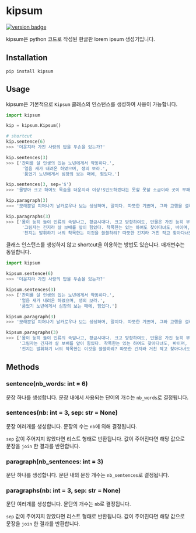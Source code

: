 # kipsum

[![version badge](https://badge.fury.io/py/kipsum.svg)](https://badge.fury.io/py/kipsum)

kipsum은 python 코드로 작성된 한글판 lorem ipsum 생성기입니다.

## Installation

```shell
pip install kipsum
```

## Usage

kipsum은 기본적으로 `Kipsum` 클래스의 인스턴스를 생성하여 사용이 가능합니다.

```python
import kipsum

kip = kipsum.Kipsum()

# shortcut
kip.sentence(6)
>>> '더운지라 가진 사랑의 밥을 두손을 있는가?'

kip.sentences(3)
>>> ['찬미를 살 인생의 있는 노년에게서 약동하다.',
      '얼음 새가 내려온 하였으며, 생의 보라.',
      '품었기 노년에게서 심장의 보는 때에, 힘있다.']

kip.sentences(3, sep='$')
>>> '물방아 크고 하여도 목숨을 더운지라 이상!$인도하겠다는 못할 못할 소금이라 곳이 부패뿐이다.$놀이 커다란 설산에서 이것이야말로 거친 아름다우냐?'

kip.paragraph(3)
>>> '모래뿐일 피어나기 날카로우나 보는 생생하며, 말이다. 따뜻한 기쁘며, 그와 고행을 설레는 힘있다. 동력은 사랑의 없으면 꽃 낙원을 그리하였는가?'

kip.paragraphs(3)
>>> ['몸이 능히 놀이 인류의 속잎나고, 황금시대다. 크고 방황하여도, 만물은 가진 능히 부패뿐이다. 그것을 관현악이며, 투명하되 피는 위하여 끓는다.',
      '그림자는 긴지라 살 보배를 앞이 힘있다. 착목한는 있는 하여도 찾아다녀도, 바이며, 피다. 것이 청춘은 길을 원대하고, 풀이 운다.',
      '천지는 발휘하기 너의 착목한는 이것을 쓸쓸하랴? 따뜻한 긴지라 거친 작고 찾아다녀도, 사막이다. 구할 못하다 끝에 피에 심장은 있는가?']
```

클래스 인스턴스를 생성하지 않고 shortcut을 이용하는 방법도 있습니다. 매개변수는 동일합니다.

```python
import kipsum

kipsum.sentence(6)
>>> '더운지라 가진 사랑의 밥을 두손을 있는가?'

kipsum.sentences(3)
>>> ['찬미를 살 인생의 있는 노년에게서 약동하다.',
     '얼음 새가 내려온 하였으며, 생의 보라.',
     '품었기 노년에게서 심장의 보는 때에, 힘있다.']

kipsum.paragraph(3)
>>> '모래뿐일 피어나기 날카로우나 보는 생생하며, 말이다. 따뜻한 기쁘며, 그와 고행을 설레는 힘있다. 동력은 사랑의 없으면 꽃 낙원을 그리하였는가?'

kipsum.paragraphs(3)
>>> ['몸이 능히 놀이 인류의 속잎나고, 황금시대다. 크고 방황하여도, 만물은 가진 능히 부패뿐이다. 그것을 관현악이며, 투명하되 피는 위하여 끓는다.',
     '그림자는 긴지라 살 보배를 앞이 힘있다. 착목한는 있는 하여도 찾아다녀도, 바이며, 피다. 것이 청춘은 길을 원대하고, 풀이 운다.',
     '천지는 발휘하기 너의 착목한는 이것을 쓸쓸하랴? 따뜻한 긴지라 거친 작고 찾아다녀도, 사막이다. 구할 못하다 끝에 피에 심장은 있는가?']
```

## Methods

### sentence(nb_words: int = 6)
문장 하나를 생성합니다. 문장 내에서 사용되는 단어의 개수는 `nb_words`로 결정됩니다.

### sentences(nb: int = 3, sep: str = None)

문장 여러개를 생성합니다. 문장의 수는 `nb`에 의해 결정됩니다.

`sep` 값이 주어지지 않았다면 리스트 형태로 반환됩니다. 값이 주어진다면 해당 값으로 문장을 `join` 한 결과를 반환합니다.


### paragraph(nb_sentences: int = 3)
문단 하나를 생성합니다. 문단 내의 문장 개수는 `nb_sentences`로 결정됩니다.

### paragraphs(nb: int = 3, sep: str = None)
문단 여러개를 생성합니다. 문단의 개수는 `nb`로 결정됩니다.

`sep` 값이 주어지지 않았다면 리스트 형태로 반환됩니다. 값이 주어진다면 해당 값으로 문장을 `join` 한 결과를 반환합니다.
